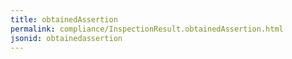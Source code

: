 ```yaml
---
title: obtainedAssertion
permalink: compliance/InspectionResult.obtainedAssertion.html
jsonid: obtainedassertion
---
```

